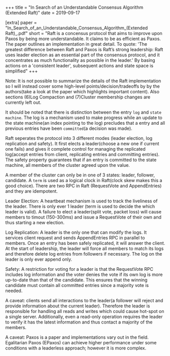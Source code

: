 +++
title = "In Search of an Understandable Consensus Algorithm (Extended Raft)"
date = 2019-09-17

[extra]
paper = "In_Search_of_an_Understandable_Consensus_Algorithm_(Extended Raft)_.pdf"
short = "Raft is a concensus protocol that aims to improve upon Paxos by being more understandable. It claims to be as efficient as Paxos. The paper outlines an implementation in great detail. To quote: 'The greatest difference between Raft and Paxos is Raft’s strong leadership: Raft uses leader election as an essential part of the consensus protocol, and it concentrates as much functionality as possible in the leader.' By basing actions on a 'consistent leader', subsequent actions and state space is simplified"
+++

Note: It is not possible to summarize the details of the Raft implementation so I will instead cover some high-level points/decision/tradeoffs by by the authors(take a look at the paper which highlights important content). Also sections (6)Log Compaction and (7)Cluster membership changes are currently left out.

It should be noted that there is distinction between the entry `log` and `state machine`. The log is a mechanism used to make progress while an update to the state machine(an index pointing to the log) precludes that a entry and all previous entries have been `committed`(a decision was made).

Raft seperates the protocol into 3 different modes (leader election, log replication and safety). It first elects a leader(choose a new one if current one fails) and gives it complete control for managing the replicated log(accept entries from client, replicating entries and committing entries). The safety property guarantees that if an entry is committed to the state machine, all members of the cluster agreed upon the value.

A member of the cluster can only be in one of 3 states: leader, follower, candidate. A `term` is used as a logical clock in Raft(clock skew makes this a good choice). There are two RPC in Raft (RequestVote and AppendEntries) and they are idempotent.

Leader Election: A heartbeat mechanism is used to track the liveliness of the leader. There is only ever 1 leader (term is used to decide the which leader is valid). A failure to elect a leader(split vote, packet loss) will cause members to timout (150-300ms) and issue a RequestVote of their own and thus starting a new election.

Log Replication: A leader is the only one that can modify the logs. It services client request and sends AppendEntries RPC in parallel to members. Once an entry has been safely replicated, it will answer the client. At the start of leadership, the leader will force all members to match its logs and therefore delete log entries from followers if necessary. The log on the leader is only ever append only.

Safety: A restriction for voting for a leader is that the RequestVote RPC includes log information and the voter denies the vote if its own log is more up-to-date than that of the candidate. This ensures that the winning candidate must contain all committed entries since a majority vote is needed.

A caveat: clients send all interactions to the leader(a follower will reject and provide information about the current leader). Therefore the leader is responsible for handling all reads and writes which could cause hot-spot on a single server. Additionally, even a read-only operation requires the leader to verify it has the latest information and thus contact a majority of the members.

A caveat: Paxos is a paper and implementations vary out in the field. Egalitarian Paxos (EPaxos) can achieve higher performance under some conditions with a leaderless approach; however it is more complex.

